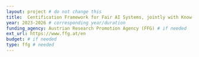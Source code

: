 ```yaml
---
layout: project # do not change this
title: 	Centification Framework for Fair AI Systems, jointly with Know-Center GmbH (COMET) # title of the project
year: 2023-2026	# corresponding year/duration
funding_agency: Austrian Research Promotion Agency (FFG) # if needed
ext_url: https://www.ffg.at/en
budget: # if needed
type: ffg # needed
---
```


